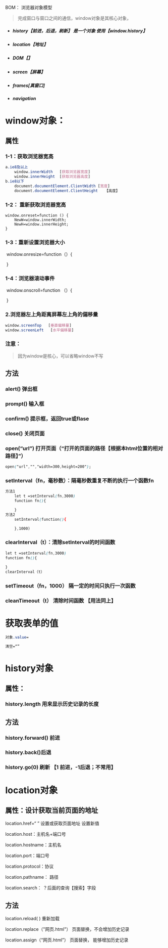 BOM： 浏览器对象模型

> 完成窗口与窗口之间的通信，window对象是其核心对象，

- ##### history【前进，后退，刷新】  是一个对象   使用【window.history】

- ##### location【地址】

- ##### DOM【】

- ##### screen【屏幕】

- ##### frames[真窗口]

- ##### navigation

# window对象：

## 属性

### 1-1：获取浏览器宽高

```css
a.ie8及以上
    window.innerWidth   [获取浏览器宽度] 
    window.innerHeight	[获取浏览器高度]
b.ie8以下
    document.documentElement.ClientWidth [宽度]
    document.documentElement.ClientHeight	【高度】
```

### 1-2： 重新获取浏览器宽高

```
window.onreset=function () {
    NewW=window.innerWidth;
    NewH=window.innerHeight;
}
```

### 1-3：重新设置浏览器大小

​	window.onresize=function（）{

​	}

### 1-4：浏览器滚动事件

​	window.onscroll=function （）{

​	}

### 2.浏览器左上角距离屏幕左上角的偏移量

```css
window.screenTop   [垂直偏移量]
window.screenLeft   [水平偏移量]
```

### 注意：

>  因为window是核心，可以省略window不写

## 方法

### alert()  弹出框

### prompt()  输入框

### confirm()   提示框，返回true或flase

### close()  关闭页面

### open(“url”)  打开页面（“打开的页面的路径【根据本html位置的相对路径】”）

```css
open("url","","width=300,height=200");
```

### setInterval（fn，毫秒数）：隔毫秒数重复不断的执行一个函数fn

```css
方法1
    let t =setInterval(fn,3000)
    function fn(){

    }
方法2
    setInterval(function(){

    },1000)
```

### clearInterval（t）：清除setInterval的时间函数

```css
let t =setInterval(fn,3000)
function fn(){
    
}
clearInterval（t）
```

### setTimeout（fn，1000）   隔一定的时间只执行一次函数

### cleanTimeout（t）    清除时间函数   【用法同上】

# 获取表单的值

```css
对象.value=

清空=“”
```

# history对象

## 属性：

### history.length   用来显示历史记录的长度

## 方法

### history.forward() 前进

### history.back()后退

### history.go(0) 刷新   【1  前进，-1后退；不常用】

# location对象

## 属性：设计获取当前页面的地址

location.href=“ ”  设置或获取页面地址  设置新值

location.host：主机名+端口号

location.hostname：主机名

location.port：端口号

location.protocol：协议

location.pathname： 路径

location.search： ？后面的查询【搜索】字段

## 方法

location.reload( )   重新加载

location.replace（"网页.html"）  页面替换，不会增加历史记录

location.assign（“网页.html”） 页面替换， 能够增加历史记录

